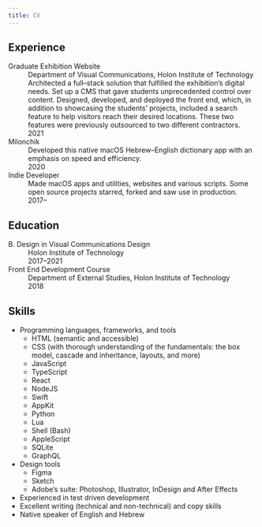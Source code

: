 ```yaml
---
title: CV
---
```


## Experience

<dl>
<div>
    <div>
      <dt>Graduate Exhibition Website</dt>
      <dd>Department of Visual Communications, Holon Institute of Technology</dd>
      <dd>Architected a full–stack solution that fulfilled the exhibition’s digital needs. Set up a CMS that gave students unprecedented control over content. Designed, developed, and deployed the front end, which, in addition to showcasing the students’ projects, included a search feature to help visitors reach their desired locations. These two features were previously outsourced to two different contractors.</dd>
    </div>
    <dd>2021</dd>
  </div>
  <div>
    <div>
      <dt>Milonchik</dt>
      <dd>Developed this native macOS Hebrew–English dictionary app with an emphasis on speed and efficiency.</dd>
    </div>
    <dd>2020</dd>
  </div>
  <div>
    <div>
      <dt>Indie Developer</dt>
      <dd>Made macOS apps and utilities, websites and various scripts. Some open source projects starred, forked and saw use in production.</dd>
    </div>
    <dd>2017–</dd>
  </div>
</dl>

## Education

<dl>
  <div>
    <div>
      <dt>B. Design in Visual Communications Design</dt>
      <dd>Holon Institute of Technology</dd>
    </div>
    <dd>2017–2021</dd>
  </div>
  <div>
    <div>
      <dt>Front End Development Course</dt>
      <dd>Department of External Studies, Holon Institute of Technology</dd>
    </div>
    <dd>2018</dd>
  </div>
</dl>

## Skills

- Programming languages, frameworks, and tools
  - HTML (semantic and accessible)
  - CSS (with thorough understanding of the fundamentals: the box model, cascade and inheritance, layouts, and more)
  - JavaScript
  - TypeScript
  - React
  - NodeJS
  - Swift
  - AppKit
  - Python
  - Lua
  - Shell (Bash)
  - AppleScript
  - SQLite
  - GraphQL
- Design tools
  - Figma
  - Sketch
  - Adobe’s suite: Photoshop, Illustrator, InDesign and After Effects
- Experienced in test driven development
- Excellent writing (technical and non-technical) and copy skills
- Native speaker of English and Hebrew
